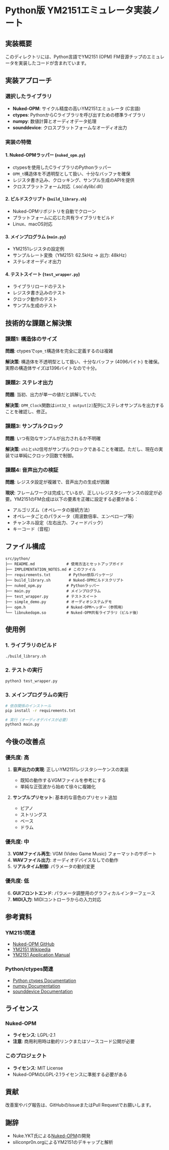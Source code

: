 # Python版 YM2151エミュレータ実装ノート

## 実装概要

このディレクトリには、Python言語でYM2151 (OPM) FM音源チップのエミュレータを実装したコードが含まれています。

## 実装アプローチ

### 選択したライブラリ
- **Nuked-OPM**: サイクル精度の高いYM2151エミュレータ (C言語)
- **ctypes**: PythonからCライブラリを呼び出すための標準ライブラリ
- **numpy**: 数値計算とオーディオデータ処理
- **sounddevice**: クロスプラットフォームなオーディオ出力

### 実装の特徴

#### 1. Nuked-OPMラッパー (`nuked_opm.py`)
- ctypesを使用したCライブラリのPythonラッパー
- `OPM_t`構造体を不透明型として扱い、十分なバッファを確保
- レジスタ書き込み、クロッキング、サンプル生成のAPIを提供
- クロスプラットフォーム対応（.so/.dylib/.dll）

#### 2. ビルドスクリプト (`build_library.sh`)
- Nuked-OPMリポジトリを自動でクローン
- プラットフォームに応じた共有ライブラリをビルド
- Linux、macOS対応

#### 3. メインプログラム (`main.py`)
- YM2151レジスタの設定例
- サンプルレート変換（YM2151: 62.5kHz → 出力: 48kHz）
- ステレオオーディオ出力

#### 4. テストスイート (`test_wrapper.py`)
- ライブラリロードのテスト
- レジスタ書き込みのテスト
- クロック動作のテスト
- サンプル生成のテスト

## 技術的な課題と解決策

### 課題1: 構造体のサイズ
**問題**: ctypesで`opm_t`構造体を完全に定義するのは複雑

**解決策**: 構造体を不透明型として扱い、十分なバッファ (4096バイト) を確保。実際の構造体サイズは1396バイトなので十分。

### 課題2: ステレオ出力
**問題**: 当初、出力が単一の値だと誤解していた

**解決策**: `OPM_Clock`関数は`int32_t output[2]`配列にステレオサンプルを出力することを確認し、修正。

### 課題3: サンプルクロック
**問題**: いつ有効なサンプルが出力されるか不明確

**解決策**: `sh1`と`sh2`信号がサンプルクロックであることを確認。ただし、現在の実装では単純にクロック回数で制御。

### 課題4: 音声出力の検証
**問題**: レジスタ設定が複雑で、音声出力の生成が困難

**現状**: フレームワークは完成しているが、正しいレジスタシーケンスの設定が必要。YM2151のFM合成は以下の要素を正確に設定する必要がある：
- アルゴリズム（オペレータの接続方法）
- オペレータごとのパラメータ（周波数倍率、エンベロープ等）
- チャンネル設定（左右出力、フィードバック）
- キーコード（音程）

## ファイル構成

```
src/python/
├── README.md              # 使用方法とセットアップガイド
├── IMPLEMENTATION_NOTES.md # このファイル
├── requirements.txt        # Python依存パッケージ
├── build_library.sh        # Nuked-OPMビルドスクリプト
├── nuked_opm.py           # Pythonラッパー
├── main.py                # メインプログラム
├── test_wrapper.py        # テストスイート
├── simple_demo.py         # オーディオシステムデモ
├── opm.h                  # Nuked-OPMヘッダー（参照用）
└── libnukedopm.so         # Nuked-OPM共有ライブラリ（ビルド後）
```

## 使用例

### 1. ライブラリのビルド
```bash
./build_library.sh
```

### 2. テストの実行
```bash
python3 test_wrapper.py
```

### 3. メインプログラムの実行
```bash
# 依存関係のインストール
pip install -r requirements.txt

# 実行（オーディオデバイスが必要）
python3 main.py
```

## 今後の改善点

### 優先度: 高
1. **音声出力の実現**: 正しいYM2151レジスタシーケンスの実装
   - 既知の動作するVGMファイルを参考にする
   - 単純な正弦波から始めて徐々に複雑化
   
2. **サンプルプリセット**: 基本的な音色のプリセット追加
   - ピアノ
   - ストリングス
   - ベース
   - ドラム

### 優先度: 中
3. **VGMファイル再生**: VGM (Video Game Music) フォーマットのサポート
4. **WAVファイル出力**: オーディオデバイスなしでの動作
5. **リアルタイム制御**: パラメータの動的変更

### 優先度: 低
6. **GUIフロントエンド**: パラメータ調整用のグラフィカルインターフェース
7. **MIDI入力**: MIDIコントローラからの入力対応

## 参考資料

### YM2151関連
- [Nuked-OPM GitHub](https://github.com/nukeykt/Nuked-OPM)
- [YM2151 Wikipedia](https://en.wikipedia.org/wiki/Yamaha_YM2151)
- [YM2151 Application Manual](http://www.vgmpf.com/Wiki/index.php/YM2151)

### Python/ctypes関連
- [Python ctypes Documentation](https://docs.python.org/3/library/ctypes.html)
- [numpy Documentation](https://numpy.org/doc/)
- [sounddevice Documentation](https://python-sounddevice.readthedocs.io/)

## ライセンス

### Nuked-OPM
- **ライセンス**: LGPL-2.1
- **注意**: 商用利用時は動的リンクまたはソースコード公開が必要

### このプロジェクト
- **ライセンス**: MIT License
- Nuked-OPMのLGPL-2.1ライセンスに準拠する必要がある

## 貢献

改善案やバグ報告は、GitHubのIssueまたはPull Requestでお願いします。

## 謝辞

- Nuke.YKT氏による[Nuked-OPM](https://github.com/nukeykt/Nuked-OPM)の開発
- siliconpr0n.orgによるYM2151のデキャップと解析
